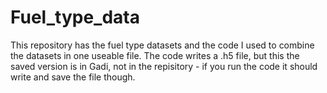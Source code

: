 # Fuel_type_data

This repository has the fuel type datasets and the code I used to combine the datasets in one useable file.
The code writes a .h5 file, but this the saved version is in Gadi, not in the repisitory - if you run the code it should write and save the file though.
